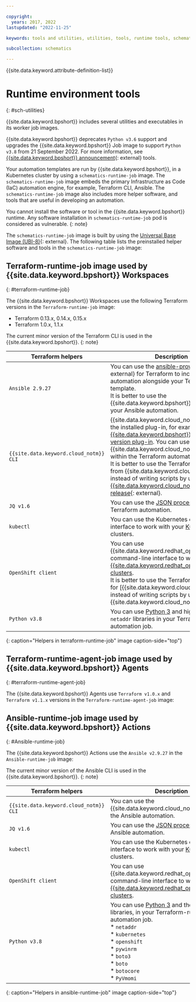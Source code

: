 ```yaml
---

copyright: 
  years: 2017, 2022
lastupdated: "2022-11-25"

keywords: tools and utilities, utilities, tools, runtime tools, schematics tools, schematics utilities

subcollection: schematics

---
```


{{site.data.keyword.attribute-definition-list}}

# Runtime environment tools
{: #sch-utilities}

{{site.data.keyword.bpshort}} includes several utilities and executables in its worker job images. 


{{site.data.keyword.bpshort}} deprecates `Python v3.6` support and upgrades the {{site.data.keyword.bpshort}} Job image to support `Python v3.8` from 21 September 2022. For more information, see [{{site.data.keyword.bpshort}} announcement](https://cloud.ibm.com/status/announcement?component=schematics){: external} tools.

Your automation templates are run by {{site.data.keyword.bpshort}}, in a Kubernetes cluster by using a `schematics-runtime-job` image. The `schematics-runtime-job` image embeds the primary Infrastructure as Code (IaC) automation engine, for example, Terraform CLI, Ansible. The `schematics-runtime-job` image also includes more helper software, and tools that are useful in developing an automation.

You cannot install the software or tool in the {{site.data.keyword.bpshort}} runtime. Any software installation in `schematics-runtime-job` pod is considered as vulnerable.
{: note}

The `schematics-runtime-job` image is built by using the [Universal Base Image (UBI-8)](https://catalog.redhat.com/software/containers/ubi8/ubi/5c359854d70cc534b3a3784e){: external}. The following table lists the preinstalled helper software and tools in the `schematics-runtime-job` image:

## Terraform-runtime-job image used by {{site.data.keyword.bpshort}} Workspaces
{: #terraform-runtime-job}

The {{site.data.keyword.bpshort}} Workspaces use the following Terraform versions in the `Terraform-runtime-job` image:
-	Terraform 0.13.x, 0.14.x, 0.15.x
-	Terraform 1.0.x, 1.1.x

The current minor version of the Terraform CLI is used in the {{site.data.keyword.bpshort}}.
{: note}

| Terraform helpers | Description | 
| --- | --- |
| `Ansible 2.9.27`| You can use the [ansible-provisioner](https://github.com/radekg/terraform-provisioner-ansible){: external} for Terraform to include Ansible automation alongside your Terraform template. </br>It is better to use the {{site.data.keyword.bpshort}} Actions to run your Ansible automation. |
| `{{site.data.keyword.cloud_notm}} CLI` |{{site.data.keyword.cloud_notm}} CLI has all the installed plug-in, for example, [{{site.data.keyword.bpshort}} current CLI version plug-in](/docs/schematics?topic=schematics-cli_version-releases). You can use the {{site.data.keyword.cloud_notm}} CLI from within the Terraform automation. </br>It is better to use the Terraform resources from {{site.data.keyword.cloud_notm}}, instead of writing scripts by using [{{site.data.keyword.cloud_notm}} CLI release](https://github.com/IBM-Cloud/ibm-cloud-cli-release/releases){: external}.|
| `JQ v1.6` | You can use the [JSON processor](/docs/solution-tutorials?topic=solution-tutorials-tutorials#getting-started-macos_jq) in your Terraform automation. |
| `kubectl` | You can use the Kubernetes command-line interface to work with your [Kubernetes](/docs/solution-tutorials?topic=solution-tutorials-tutorials#getting-started-macos_kubectl) clusters. |
| `OpenShift client` | You can use {{site.data.keyword.redhat_openshift_notm}} command-line interface to work with your [{{site.data.keyword.redhat_openshift_notm}} clusters](/docs/openshift?topic=openshift-access_cluster).</br> It is better to use the Terraform resources for [{{site.data.keyword.cloud_notm}}, instead of writing scripts by using {{site.data.keyword.cloud_notm}} CLI. |
| `Python v3.8` | You can use [Python 3](/docs/cli?topic=cli-enable-existing-python) and higher with the `netaddr` libraries in your Terraform-runtime automation job.|
{: caption="Helpers in terraform-runtime-job" image caption-side="top"}

## Terraform-runtime-agent-job image used by {{site.data.keyword.bpshort}} Agents
{: #terraform-runtime-agent-job}

The {{site.data.keyword.bpshort}} Agents use `Terraform v1.0.x` and `Terraform v1.1.x` versions in the `Terraform-runtime-agent-job` image:

## Ansible-runtime-job image used by {{site.data.keyword.bpshort}} Actions
{: #Ansible-runtime-job}

The {{site.data.keyword.bpshort}} Actions use the `Ansible v2.9.27` in the `Ansible-runtime-job` image:

The current minor version of the Ansible CLI is used in the {{site.data.keyword.bpshort}}.
{: note}

| Terraform helpers | Description | 
| --- | --- |
| `{{site.data.keyword.cloud_notm}} CLI` | You can use the {{site.data.keyword.cloud_notm}} CLI from the Ansible automation.|
| `JQ v1.6` | You can use the [JSON processor](/docs/solution-tutorials?topic=solution-tutorials-tutorials#getting-started-macos_jq) in your Ansible automation. |
| `kubectl` | You can use the Kubernetes command-line interface to work with your [Kubernetes](/docs/solution-tutorials?topic=solution-tutorials-tutorials#getting-started-macos_kubectl) clusters. |
| `OpenShift client` | You can use {{site.data.keyword.redhat_openshift_notm}} command-line interface to work with your [{{site.data.keyword.redhat_openshift_notm}} clusters](/docs/openshift?topic=openshift-access_cluster). |
| `Python v3.8` | You can use [Python 3](/docs/cli?topic=cli-enable-existing-python) and the following libraries, in your Terraform-runtime automation job.</br> * `netaddr` </br>* `kubernetes` </br>* `openshift` </br>* `pywinrm` </br>* `boto3` </br>* `boto` </br>* `botocore` </br>* `PyVmomi` |
{: caption="Helpers in ansible-runtime-job" image caption-side="top"}



